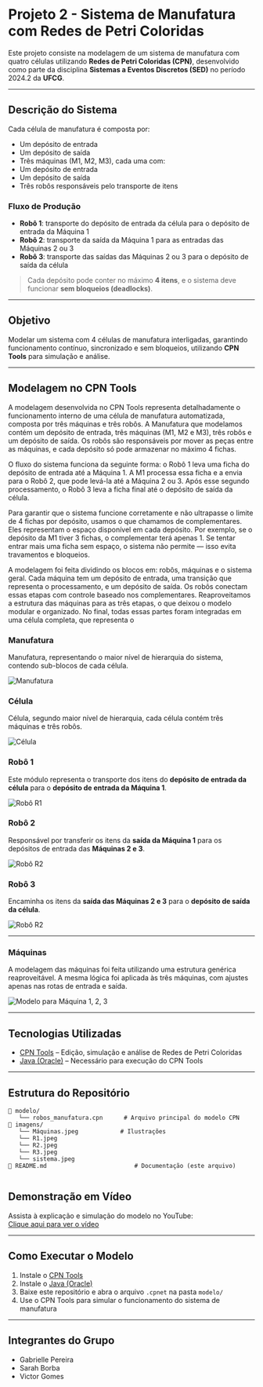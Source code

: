 # Projeto 2 - Sistema de Manufatura com Redes de Petri Coloridas

Este projeto consiste na modelagem de um sistema de manufatura com quatro células utilizando **Redes de Petri Coloridas (CPN)**, desenvolvido como parte da disciplina **Sistemas a Eventos Discretos (SED)** no período 2024.2 da **UFCG**.

---

## Descrição do Sistema

Cada célula de manufatura é composta por:

-  Um depósito de entrada  
-  Um depósito de saída  
-  Três máquinas (M1, M2, M3), cada uma com:
  - Um depósito de entrada
  - Um depósito de saída  
-  Três robôs responsáveis pelo transporte de itens

### Fluxo de Produção

- **Robô 1**: transporte do depósito de entrada da célula para o depósito de entrada da Máquina 1  
- **Robô 2**: transporte da saída da Máquina 1 para as entradas das Máquinas 2 ou 3  
- **Robô 3**: transporte das saídas das Máquinas 2 ou 3 para o depósito de saída da célula  

> Cada depósito pode conter no máximo **4 itens**, e o sistema deve funcionar **sem bloqueios (deadlocks)**.

---

## Objetivo

Modelar um sistema com 4 células de manufatura interligadas, garantindo funcionamento contínuo, sincronizado e sem bloqueios, utilizando **CPN Tools** para simulação e análise.

---
## Modelagem no CPN Tools

A modelagem desenvolvida no CPN Tools representa detalhadamente o funcionamento interno de uma célula de manufatura automatizada, composta por três máquinas e três robôs. A Manufatura que modelamos contém um depósito de entrada, três máquinas (M1, M2 e M3), três robôs e um depósito de saída. Os robôs são responsáveis por mover as peças entre as máquinas, e cada depósito só pode armazenar no máximo 4 fichas.

O fluxo do sistema funciona da seguinte forma: o Robô 1 leva uma ficha do depósito de entrada até a Máquina 1. A M1 processa essa ficha e a envia para o Robô 2, que pode levá-la até a Máquina 2 ou 3. Após esse segundo processamento, o Robô 3 leva a ficha final até o depósito de saída da célula.

Para garantir que o sistema funcione corretamente e não ultrapasse o limite de 4 fichas por depósito, usamos o que chamamos de complementares. Eles representam o espaço disponível em cada depósito. Por exemplo, se o depósito da M1 tiver 3 fichas, o complementar terá apenas 1. Se tentar entrar mais uma ficha sem espaço, o sistema não permite — isso evita travamentos e bloqueios.

A modelagem foi feita dividindo os blocos em: robôs, máquinas e o sistema geral. Cada máquina tem um depósito de entrada, uma transição que representa o processamento, e um depósito de saída. Os robôs conectam essas etapas com controle baseado nos complementares. Reaproveitamos a estrutura das máquinas para as três etapas, o que deixou o modelo modular e organizado. No final, todas essas partes foram integradas em uma célula completa, que representa o 


### Manufatura

Manufatura, representando o maior nível de hierarquia do sistema, contendo sub-blocos de cada célula. 

![Manufatura](imagens/Manufatura.jpeg)

### Célula

Célula, segundo maior nível de hierarquia, cada célula contém três máquinas e três robôs.

![Célula](imagens/sistema.jpeg)

### Robô 1

Este módulo representa o transporte dos itens do **depósito de entrada da célula** para o **depósito de entrada da Máquina 1**. 

![Robô R1](imagens/R1.jpeg)

### Robô 2

Responsável por transferir os itens da **saída da Máquina 1** para os depósitos de entrada das **Máquinas 2 e 3**.  

![Robô R2](imagens/R2.jpeg)

### Robô 3

Encaminha os itens da **saída das Máquinas 2 e 3** para o **depósito de saída da célula**.  

![Robô R2](imagens/R3.jpeg)

---

### Máquinas

A modelagem das máquinas foi feita utilizando uma estrutura genérica reaproveitável. A mesma lógica foi aplicada às três máquinas, com ajustes apenas nas rotas de entrada e saída. 

![Modelo para Máquina 1, 2, 3](imagens/Máquinas.jpeg)

---
## Tecnologias Utilizadas

- [CPN Tools](https://cpntools.org/) – Edição, simulação e análise de Redes de Petri Coloridas  
- [Java (Oracle)](https://www.java.com/pt-BR/) – Necessário para execução do CPN Tools

---

## Estrutura do Repositório

```
📁 modelo/
   └── robos_manufatura.cpn      # Arquivo principal do modelo CPN
📁 imagens/
   └── Máquinas.jpeg            # Ilustrações
   └── R1.jpeg
   └── R2.jpeg
   └── R3.jpeg
   └── sistema.jpeg
📄 README.md                         # Documentação (este arquivo)


```

## Demonstração em Vídeo

Assista à explicação e simulação do modelo no YouTube:  
[Clique aqui para ver o vídeo](https://youtu.be/cIlXSo69eLA)


---

## Como Executar o Modelo

1. Instale o [CPN Tools](https://cpntools.org/)
2. Instale o [Java (Oracle)](https://www.java.com/pt-BR/)
3. Baixe este repositório e abra o arquivo `.cpnet` na pasta `modelo/`
4. Use o CPN Tools para simular o funcionamento do sistema de manufatura

---

## Integrantes do Grupo

- Gabrielle Pereira  
- Sarah Borba
- Victor Gomes
